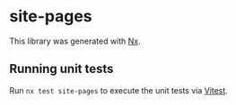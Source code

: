 # site-pages

This library was generated with [Nx](https://nx.dev).

## Running unit tests

Run `nx test site-pages` to execute the unit tests via [Vitest](https://vitest.dev/).
